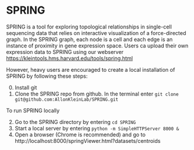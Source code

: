 # SPRING

SPRING is a tool for exploring topological relationships in single-cell sequencing data that relies on interactive visualization of a force-directed graph. In the SPRING graph, each node is a cell and each edge is an instance of proximity in gene expression space. Users ca upload their own expression data to SPRING using our webserver https://kleintools.hms.harvard.edu/tools/spring.html

However, heavy users are encouraged to create a local installation of SPRING by following these steps:

0. Install git
1. Clone the SPRING repo from github. In the terminal enter `git clone git@github.com:AllonKleinLab/SPRING.git`

To run SPRING locally

2. Go to the SPRING directory by entering `cd SPRING`
3. Start a local server by entering `python -m SimpleHTTPServer 8000 &`
4. Open a browser (Chrome is recommended) and go to http://localhost:8000/springViewer.html?datasets/centroids
